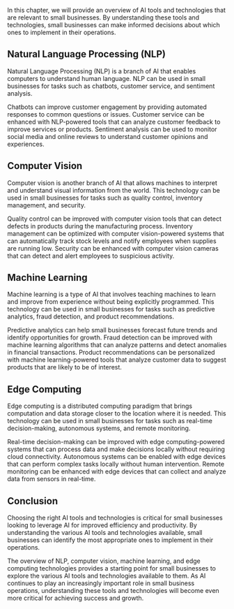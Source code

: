 

In this chapter, we will provide an overview of AI tools and technologies that are relevant to small businesses. By understanding these tools and technologies, small businesses can make informed decisions about which ones to implement in their operations.

Natural Language Processing (NLP)
---------------------------------

Natural Language Processing (NLP) is a branch of AI that enables computers to understand human language. NLP can be used in small businesses for tasks such as chatbots, customer service, and sentiment analysis.

Chatbots can improve customer engagement by providing automated responses to common questions or issues. Customer service can be enhanced with NLP-powered tools that can analyze customer feedback to improve services or products. Sentiment analysis can be used to monitor social media and online reviews to understand customer opinions and experiences.

Computer Vision
---------------

Computer vision is another branch of AI that allows machines to interpret and understand visual information from the world. This technology can be used in small businesses for tasks such as quality control, inventory management, and security.

Quality control can be improved with computer vision tools that can detect defects in products during the manufacturing process. Inventory management can be optimized with computer vision-powered systems that can automatically track stock levels and notify employees when supplies are running low. Security can be enhanced with computer vision cameras that can detect and alert employees to suspicious activity.

Machine Learning
----------------

Machine learning is a type of AI that involves teaching machines to learn and improve from experience without being explicitly programmed. This technology can be used in small businesses for tasks such as predictive analytics, fraud detection, and product recommendations.

Predictive analytics can help small businesses forecast future trends and identify opportunities for growth. Fraud detection can be improved with machine learning algorithms that can analyze patterns and detect anomalies in financial transactions. Product recommendations can be personalized with machine learning-powered tools that analyze customer data to suggest products that are likely to be of interest.

Edge Computing
--------------

Edge computing is a distributed computing paradigm that brings computation and data storage closer to the location where it is needed. This technology can be used in small businesses for tasks such as real-time decision-making, autonomous systems, and remote monitoring.

Real-time decision-making can be improved with edge computing-powered systems that can process data and make decisions locally without requiring cloud connectivity. Autonomous systems can be enabled with edge devices that can perform complex tasks locally without human intervention. Remote monitoring can be enhanced with edge devices that can collect and analyze data from sensors in real-time.

Conclusion
----------

Choosing the right AI tools and technologies is critical for small businesses looking to leverage AI for improved efficiency and productivity. By understanding the various AI tools and technologies available, small businesses can identify the most appropriate ones to implement in their operations.

The overview of NLP, computer vision, machine learning, and edge computing technologies provides a starting point for small businesses to explore the various AI tools and technologies available to them. As AI continues to play an increasingly important role in small business operations, understanding these tools and technologies will become even more critical for achieving success and growth.
